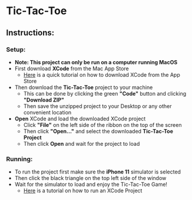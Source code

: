 # Tic-Tac-Toe

## Instructions:
### Setup:
* __Note: This project can only be run on a computer running MacOS__
* First download __XCode__ from the Mac App Store
  * [Here](https://www.youtube.com/watch?v=g-Lsk7ypjDI) is a quick tutorial on how to download XCode from the App Store
* Then download the __Tic-Tac-Toe__ project to your machine 
  * This can be done by clicking the green __"Code"__ button and clicking __"Download ZIP"__
  * Then save the unzipped project to your Desktop or any other convenient location
* __Open__ XCode and load the downloaded XCode project
  * Click __"File"__ on the left side of the ribbon on the top of the screen
  * Then click __"Open..."__ and select the downloaded __Tic-Tac-Toe Project__ 
  * Then click __Open__  and wait for the project to load
### Running:
* To run the project first make sure the __iPhone 11__ simulator is selected
* Then click the black triangle on the top left side of the window
* Wait for the simulator to load and enjoy the Tic-Tac-Toe Game!
  * [Here](https://www.youtube.com/watch?v=YGOviWHPNjQ) is a tutorial on how to run an XCode Project
  
